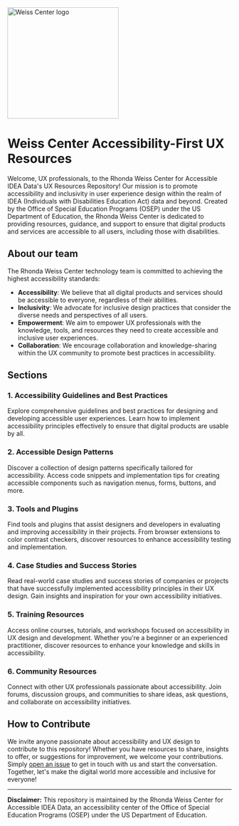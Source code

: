<img src="https://github.com/WeissCenter/ux-resources/assets/135261167/6da6e8ee-8c48-403e-a9f1-cb39c7ceb16b" width="250" alt="Weiss Center logo">

# Weiss Center Accessibility-First UX Resources
Welcome, UX professionals, to the Rhonda Weiss Center for Accessible IDEA Data's UX Resources Repository! Our mission is to promote accessibility and inclusivity in user experience design within the realm of IDEA (Individuals with Disabilities Education Act) data and beyond. Created by the Office of Special Education Programs (OSEP) under the US Department of Education, the Rhonda Weiss Center is dedicated to providing resources, guidance, and support to ensure that digital products and services are accessible to all users, including those with disabilities.

## About our team
The Rhonda Weiss Center technology team is committed to achieving the highest accessibility standards:
- **Accessibility**: We believe that all digital products and services should be accessible to everyone, regardless of their abilities.
- **Inclusivity**: We advocate for inclusive design practices that consider the diverse needs and perspectives of all users.
- **Empowerment**: We aim to empower UX professionals with the knowledge, tools, and resources they need to create accessible and inclusive user experiences.
- **Collaboration**: We encourage collaboration and knowledge-sharing within the UX community to promote best practices in accessibility.

## Sections

### 1. Accessibility Guidelines and Best Practices
Explore comprehensive guidelines and best practices for designing and developing accessible user experiences. Learn how to implement accessibility principles effectively to ensure that digital products are usable by all.

### 2. Accessible Design Patterns
Discover a collection of design patterns specifically tailored for accessibility. Access code snippets and implementation tips for creating accessible components such as navigation menus, forms, buttons, and more.

### 3. Tools and Plugins
Find tools and plugins that assist designers and developers in evaluating and improving accessibility in their projects. From browser extensions to color contrast checkers, discover resources to enhance accessibility testing and implementation.

### 4. Case Studies and Success Stories
Read real-world case studies and success stories of companies or projects that have successfully implemented accessibility principles in their UX design. Gain insights and inspiration for your own accessibility initiatives.

### 5. Training Resources
Access online courses, tutorials, and workshops focused on accessibility in UX design and development. Whether you're a beginner or an experienced practitioner, discover resources to enhance your knowledge and skills in accessibility.

### 6. Community Resources
Connect with other UX professionals passionate about accessibility. Join forums, discussion groups, and communities to share ideas, ask questions, and collaborate on accessibility initiatives.

## How to Contribute
We invite anyone passionate about accessibility and UX design to contribute to this repository! Whether you have resources to share, insights to offer, or suggestions for improvement, we welcome your contributions. Simply [open an issue](https://github.com/WeissCenter/ux-resources/issues/new/choose) to get in touch with us and start the conversation. Together, let's make the digital world more accessible and inclusive for everyone!

---

**Disclaimer:** This repository is maintained by the Rhonda Weiss Center for Accessible IDEA Data, an accessibility center of the Office of Special Education Programs (OSEP) under the US Department of Education. 
